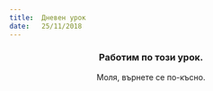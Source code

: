 ```yaml
---
title:  Дневен урок
date:   25/11/2018
---
```


### <center>Работим по този урок.</center>
<center>Моля, върнете се по-късно.</center>